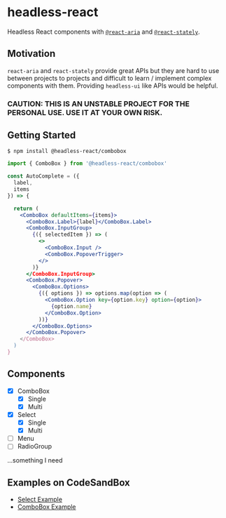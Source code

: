 # headless-react

Headless React components with [`@react-aria`](https://react-spectrum.adobe.com/react-aria/index.html) and [`@react-stately`](https://react-spectrum.adobe.com/react-stately/index.html).

## Motivation
`react-aria` and `react-stately` provide great APIs but they are hard to use between projects to projects and difficult to learn / implement complex components with them. Providing `headless-ui` like APIs would be helpful.

### CAUTION: THIS IS AN UNSTABLE PROJECT FOR THE PERSONAL USE. USE IT AT YOUR OWN RISK.

## Getting Started

```
$ npm install @headless-react/combobox
```

```jsx
import { ComboBox } from '@headless-react/combobox'

const AutoComplete = ({
  label,
  items
}) => {

  return (
    <ComboBox defaultItems={items}>
      <ComboBox.Label>{label}</ComboBox.Label>
      <ComboBox.InputGroup>
        {({ selectedItem }) => (
          <>
            <ComboBox.Input />
            <ComboBox.PopoverTrigger>
          </>
        )}
      </ComboBox.InputGroup>
      <ComboBox.Popover>
        <ComboBox.Options>
          {({ options }) => options.map(option => (
            <ComboBox.Option key={option.key} option={option}>
              {option.name}
            </ComboBox.Option>
          ))}
        </ComboBox.Options>
      </ComboBox.Popover>
    </ComboBox>
  )
}
```

## Components
- [x] ComboBox
  - [x] Single
  - [x] Multi
- [x] Select
  - [x] Single
  - [x] Multi
- [ ] Menu
- [ ] RadioGroup

...something I need

## Examples on CodeSandBox

- [Select Example](https://codesandbox.io/s/headless-react-select-rte4ze?file=/src/App.tsx)
- [ComboBox Example](https://codesandbox.io/s/headless-react-combobox-yseg1j?file=/src/App.tsx)
